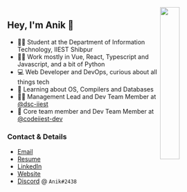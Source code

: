 <img align="right" width="30%" src="https://i.imgur.com/ap5ZmVm.gif">

## Hey, I'm Anik 👋

- 👨‍🎓 Student at the Department of Information Technology, IIEST Shibpur
- 🧑‍💻 Work mostly in Vue, React, Typescript and Javascript, and a bit of Python
- 💻 Web Developer and DevOps, curious about all things tech
- 📖 Learning about OS, Compilers and Databases
- 🧑‍💼 Management Lead and Dev Team Member at [@dsc-iiest](https://github.com/dsc-iiest)
- 🏢 Core team member and Dev Team Member at [@codeiiest-dev](https://github.com/codeiiest-dev)

### Contact & Details

- [Email](mailto:anikdas0811@gmail.com)
- [Resume](https://anik.live/resume)
- [LinkedIn](https://linkedin.com/in/sadn1ck)
- [Website](https://drive.google.com/file/d/11RewrnkZ4WVkDOFusuqm-wCPPJjGt044/view)
- [Discord](https://discord.com) @ `Anik#2438`
